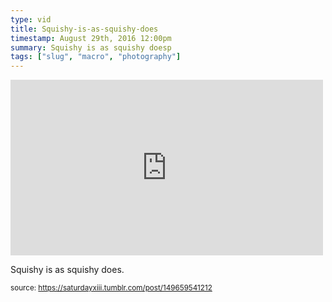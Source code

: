 ```yaml
---
type: vid
title: Squishy-is-as-squishy-does
timestamp: August 29th, 2016 12:00pm
summary: Squishy is as squishy doesp 
tags: ["slug", "macro", "photography"]
---
```

<iframe width="500" height="281"  id="youtube_iframe" src="https://www.youtube.com/embed/9fBfLDo-K48?feature=oembed&amp;enablejsapi=1&amp;origin=http://safe.txmblr.com&amp;wmode=opaque" frameborder="0" allow="accelerometer; autoplay; clipboard-write; encrypted-media; gyroscope; picture-in-picture" allowfullscreen></iframe>                    
                                            
Squishy is as squishy does.
 
                                                    
<small>source: https://saturdayxiii.tumblr.com/post/149659541212</small>